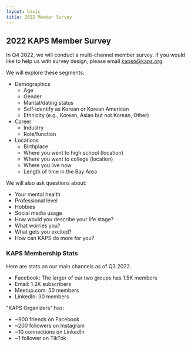 ```yaml
---
layout: basic
title: 2022 Member Survey
---
```


## 2022 KAPS Member Survey

In Q4 2022, we will conduct a multi-channel member survey. If you would like to help us with survey design, please email kapso@kaps.org.

We will explore these segments:
- Demographics
    - Age
    - Gender
    - Marital/dating status
    - Self-identify as Korean or Korean American
    - Ethnicity (e.g., Korean, Asian but not Korean, Other)
- Career
    - Industry
    - Role/function
- Locations
    - Birthplace
    - Where you went to high school (location)
    - Where you went to college (location)
    - Where you live now
    - Length of time in the Bay Area

We will also ask questions about:
- Your mental health
- Professional level
- Hobbies
- Social media usage
- How would you describe your life stage?
- What worries you?
- What gets you excited?
- How can KAPS do more for you?

### KAPS Membership Stats

Here are stats on our main channels as of Q3 2022.
- Facebook: The larger of our two groups has 1.5K members
- Email: 1.2K subscribers
- Meetup.com: 50 members
- LinkedIn: 30 members

"KAPS Organizers" has:
- ~900 friends on Facebook
- ~200 followers on Instagram
- ~10 connections on LinkedIn
- ~1 follower on TikTok